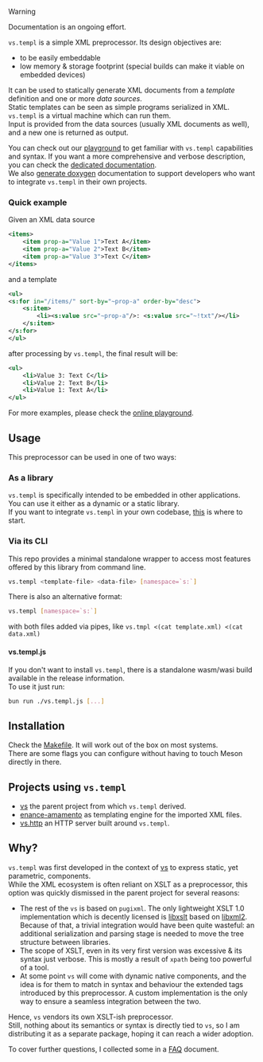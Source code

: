 > [!WARNING]  
> Documentation is an ongoing effort.

`vs.templ` is a simple XML preprocessor. Its design objectives are:

- to be easily embeddable
- low memory & storage footprint (special builds can make it viable on embedded devices)

It can be used to statically generate XML documents from a _template_ definition and one or more _data sources_.  
Static templates can be seen as simple programs serialized in XML. `vs.templ` is a virtual machine which can run them.  
Input is provided from the data sources (usually XML documents as well), and a new one is returned as output.

You can check out our [playground](https://lazy-eggplant.github.io/vs.templ/wasm-demo/) to get familiar with `vs.templ` capabilities and syntax.
If you want a more comprehensive and verbose description, you can check the [dedicated documentation](https://lazy-eggplant.github.io/vs.templ/next/docs).  
We also [generate doxygen](https://lazy-eggplant.github.io/vs.templ/next/doxygen) documentation to support developers who want to integrate `vs.templ` in their own projects.

### Quick example

Given an XML data source

```xml
<items>
    <item prop-a="Value 1">Text A</item>
    <item prop-a="Value 2">Text B</item>
    <item prop-a="Value 3">Text C</item>
</items>
```

and a template

```xml
<ul>
<s:for in="/items/" sort-by="~prop-a" order-by="desc">
    <s:item>
        <li><s:value src="~prop-a"/>: <s:value src="~!txt"/></li>
    </s:item>
</s:for>
</ul>
```

after processing by `vs.templ`, the final result will be:

```xml
<ul>
    <li>Value 3: Text C</li>
    <li>Value 2: Text B</li>
    <li>Value 1: Text A</li>
</ul>
```

For more examples, please check the [online playground](https://lazy-eggplant.github.io/vs.templ/wasm-demo/).

## Usage

This preprocessor can be used in one of two ways:

### As a library

`vs.templ` is specifically intended to be embedded in other applications.  
You can use it either as a dynamic or a static library.  
If you want to integrate `vs.templ` in your own codebase, [this](./docs/for-developers.md) is where to start.

### Via its CLI

This repo provides a minimal standalone wrapper to access most features offered by this library from command line.

```bash
vs.templ <template-file> <data-file> [namespace=`s:`]
```

There is also an alternative format:

```bash
vs.templ [namespace=`s:`]
```

with both files added via pipes, like `vs.tmpl <(cat template.xml) <(cat data.xml)`

#### vs.templ.js

If you don't want to install `vs.templ`, there is a standalone wasm/wasi build available in the release information.  
To use it just run:

```bash
bun run ./vs.templ.js [...]
```

## Installation

Check the [Makefile](./Makefile). It will work out of the box on most systems.  
There are some flags you can configure without having to touch Meson directly in there.

## Projects using `vs.templ`

- [vs](https://github.com/KaruroChori/vs-fltk) the parent project from which `vs.templ` derived.
- [enance-amamento](https://github.com/KaruroChori/enance-amamento) as templating engine for the imported XML files.
- [vs.http](https://github.com/lazy-eggplant/vs.http) an HTTP server built around `vs.templ`.

## Why?

`vs.templ` was first developed in the context of [vs](https://github.com/karurochori/vs-fltk) to express static, yet parametric, components.  
While the XML ecosystem is often reliant on XSLT as a preprocessor, this option was quickly dismissed in the parent project for several reasons:

- The rest of the `vs` is based on `pugixml`. The only lightweight XSLT 1.0 implementation which is decently licensed is [libxslt](https://gitlab.gnome.org/GNOME/libxslt) based on [libxml2](https://gitlab.gnome.org/GNOME/libxml2).  
  Because of that, a trivial integration would have been quite wasteful: an additional serialization and parsing stage is needed to move the tree structure between libraries.
- The scope of XSLT, even in its very first version was excessive & its syntax just verbose. This is mostly a result of `xpath` being too powerful of a tool.
- At some point `vs` will come with dynamic native components, and the idea is for them to match in syntax and behaviour the extended tags introduced by this preprocessor. A custom implementation is the only way to ensure a seamless integration between the two.

Hence, `vs` vendors its own XSLT-ish preprocessor.  
Still, nothing about its semantics or syntax is directly tied to `vs`, so I am distributing it as a separate package, hoping it can reach a wider adoption.

To cover further questions, I collected some in a [FAQ](./docs/faq.md) document.

